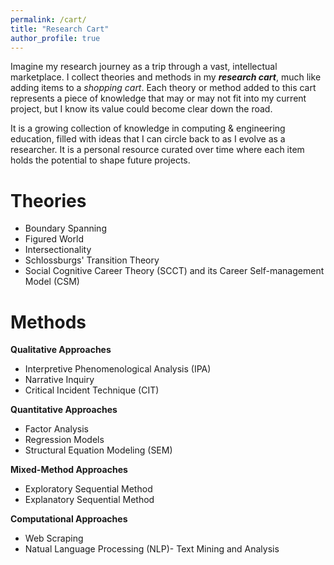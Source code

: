 ```yaml
---
permalink: /cart/
title: "Research Cart"
author_profile: true
---
```

Imagine my research journey as a trip through a vast, intellectual marketplace. I collect theories and methods in my ***research cart***, much like adding items to a *shopping cart*. Each theory or method added to this cart represents a piece of knowledge that may or may not fit into my current project, but I know its value could become clear down the road. 

It is a growing collection of knowledge in computing & engineering education, filled with ideas that I can circle back to as I evolve as a researcher. It is a personal resource curated over time where each item holds the potential to shape future projects.


Theories
===
* Boundary Spanning
* Figured World
* Intersectionality
* Schlossburgs' Transition Theory
* Social Cognitive Career Theory (SCCT) and its Career Self-management Model (CSM)

Methods
===
**Qualitative Approaches**
* Interpretive Phenomenological Analysis (IPA)
* Narrative Inquiry
* Critical Incident Technique (CIT)
  
**Quantitative Approaches**
* Factor Analysis
* Regression Models
* Structural Equation Modeling (SEM)

**Mixed-Method Approaches**
* Exploratory Sequential Method
* Explanatory Sequential Method

**Computational Approaches**
* Web Scraping
* Natual Language Processing (NLP)- Text Mining and Analysis
